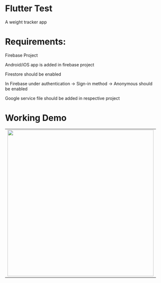 # Flutter Test 
A weight tracker app

# Requirements:
Firebase Project

Android/iOS app is added in firebase project

Firestore should be enabled

In Firebase under authentication -> Sign-in method -> Anonymous should be enabled

Google service file should be added in  respective project
  

# Working Demo
 
  <table>
  <tr>
  <td><img src="https://github.com/ayush278/testflutter/blob/main/screenshot/12.gif" height="480px"></td>
    </tr>
  </table>
